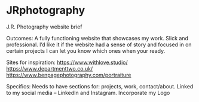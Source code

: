 # JRphotography
J.R. Photography website brief

Outcomes:
A fully functioning website that showcases my work. Slick and professional. I’d like it if the website had a sense of story and focused in on certain projects I can let you know which ones when your ready. 

Sites for inspiration:
https://www.withlove.studio/
https://www.departmenttwo.co.uk/
https://www.benpagephotography.com/portraiture

Specifics:
Needs to have sections for: projects, work, contact/about. 
Linked to my social media – LinkedIn and Instagram.
Incorporate my Logo

